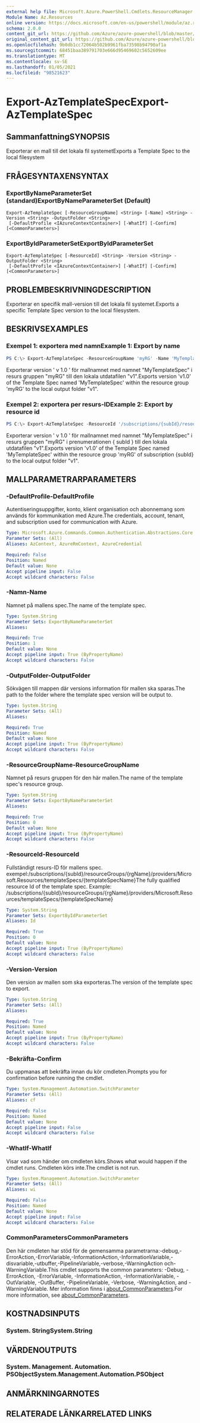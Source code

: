 ```yaml
---
external help file: Microsoft.Azure.PowerShell.Cmdlets.ResourceManager.dll-Help.xml
Module Name: Az.Resources
online version: https://docs.microsoft.com/en-us/powershell/module/az.resources/export-aztemplatespec
schema: 2.0.0
content_git_url: https://github.com/Azure/azure-powershell/blob/master/src/Resources/Resources/help/Export-AzTemplateSpec.md
original_content_git_url: https://github.com/Azure/azure-powershell/blob/master/src/Resources/Resources/help/Export-AzTemplateSpec.md
ms.openlocfilehash: 9b0db1cc72064b502b9961fba73598b94790af1a
ms.sourcegitcommit: 68451baa389791703e666d95469602c5652609ee
ms.translationtype: MT
ms.contentlocale: sv-SE
ms.lasthandoff: 01/05/2021
ms.locfileid: "98521623"
---
```

# <span data-ttu-id="88a4b-101">Export-AzTemplateSpec</span><span class="sxs-lookup"><span data-stu-id="88a4b-101">Export-AzTemplateSpec</span></span>

## <span data-ttu-id="88a4b-102">Sammanfattning</span><span class="sxs-lookup"><span data-stu-id="88a4b-102">SYNOPSIS</span></span>
<span data-ttu-id="88a4b-103">Exporterar en mall till det lokala fil systemet</span><span class="sxs-lookup"><span data-stu-id="88a4b-103">Exports a Template Spec to the local filesystem</span></span>

## <span data-ttu-id="88a4b-104">FRÅGESYNTAXEN</span><span class="sxs-lookup"><span data-stu-id="88a4b-104">SYNTAX</span></span>

### <span data-ttu-id="88a4b-105">ExportByNameParameterSet (standard)</span><span class="sxs-lookup"><span data-stu-id="88a4b-105">ExportByNameParameterSet (Default)</span></span>
```
Export-AzTemplateSpec [-ResourceGroupName] <String> [-Name] <String> -Version <String> -OutputFolder <String>
 [-DefaultProfile <IAzureContextContainer>] [-WhatIf] [-Confirm] [<CommonParameters>]
```

### <span data-ttu-id="88a4b-106">ExportByIdParameterSet</span><span class="sxs-lookup"><span data-stu-id="88a4b-106">ExportByIdParameterSet</span></span>
```
Export-AzTemplateSpec [-ResourceId] <String> -Version <String> -OutputFolder <String>
 [-DefaultProfile <IAzureContextContainer>] [-WhatIf] [-Confirm] [<CommonParameters>]
```

## <span data-ttu-id="88a4b-107">PROBLEMBESKRIVNING</span><span class="sxs-lookup"><span data-stu-id="88a4b-107">DESCRIPTION</span></span>
<span data-ttu-id="88a4b-108">Exporterar en specifik mall-version till det lokala fil systemet.</span><span class="sxs-lookup"><span data-stu-id="88a4b-108">Exports a specific Template Spec version to the local filesystem.</span></span>

## <span data-ttu-id="88a4b-109">BESKRIVS</span><span class="sxs-lookup"><span data-stu-id="88a4b-109">EXAMPLES</span></span>

### <span data-ttu-id="88a4b-110">Exempel 1: exportera med namn</span><span class="sxs-lookup"><span data-stu-id="88a4b-110">Example 1: Export by name</span></span>
```powershell
PS C:\> Export-AzTemplateSpec -ResourceGroupName 'myRG' -Name 'MyTemplateSpec' -Version 'v1.0' -OutputFolder 'v1'
```

<span data-ttu-id="88a4b-111">Exporterar version ' v 1.0 ' för mallnamnet med namnet "MyTemplateSpec" i resurs gruppen "myRG" till den lokala utdatafilen "v1".</span><span class="sxs-lookup"><span data-stu-id="88a4b-111">Exports version 'v1.0' of the Template Spec named 'MyTemplateSpec' within the resource group 'myRG' to the local output folder "v1".</span></span>

### <span data-ttu-id="88a4b-112">Exempel 2: exportera per resurs-ID</span><span class="sxs-lookup"><span data-stu-id="88a4b-112">Example 2: Export by resource id</span></span>
```powershell
PS C:\> Export-AzTemplateSpec -ResourceId '/subscriptions/{subId}/resourceGroups/myRG/providers/Microsoft.Resources/templateSpecs/MyTemplateSpec' -Version 'v1.0' -OutputFolder 'v1'
```

<span data-ttu-id="88a4b-113">Exporterar version ' v 1.0 ' för mallnamnet med namnet "MyTemplateSpec" i resurs gruppen "myRG" i prenumerationen \{ subId \} till den lokala utdatafilen "v1".</span><span class="sxs-lookup"><span data-stu-id="88a4b-113">Exports version 'v1.0' of the Template Spec named 'MyTemplateSpec' within the resource group 'myRG' of subscription \{subId\} to the local output folder "v1".</span></span>

## <span data-ttu-id="88a4b-114">MALLPARAMETRAR</span><span class="sxs-lookup"><span data-stu-id="88a4b-114">PARAMETERS</span></span>

### <span data-ttu-id="88a4b-115">-DefaultProfile</span><span class="sxs-lookup"><span data-stu-id="88a4b-115">-DefaultProfile</span></span>
<span data-ttu-id="88a4b-116">Autentiseringsuppgifter, konto, klient organisation och abonnemang som används för kommunikation med Azure.</span><span class="sxs-lookup"><span data-stu-id="88a4b-116">The credentials, account, tenant, and subscription used for communication with Azure.</span></span>

```yaml
Type: Microsoft.Azure.Commands.Common.Authentication.Abstractions.Core.IAzureContextContainer
Parameter Sets: (All)
Aliases: AzContext, AzureRmContext, AzureCredential

Required: False
Position: Named
Default value: None
Accept pipeline input: False
Accept wildcard characters: False
```

### <span data-ttu-id="88a4b-117">-Namn</span><span class="sxs-lookup"><span data-stu-id="88a4b-117">-Name</span></span>
<span data-ttu-id="88a4b-118">Namnet på mallens spec.</span><span class="sxs-lookup"><span data-stu-id="88a4b-118">The name of the template spec.</span></span>

```yaml
Type: System.String
Parameter Sets: ExportByNameParameterSet
Aliases:

Required: True
Position: 1
Default value: None
Accept pipeline input: True (ByPropertyName)
Accept wildcard characters: False
```

### <span data-ttu-id="88a4b-119">-OutputFolder</span><span class="sxs-lookup"><span data-stu-id="88a4b-119">-OutputFolder</span></span>
<span data-ttu-id="88a4b-120">Sökvägen till mappen där versions information för mallen ska sparas.</span><span class="sxs-lookup"><span data-stu-id="88a4b-120">The path to the folder where the template spec version will be output to.</span></span>

```yaml
Type: System.String
Parameter Sets: (All)
Aliases:

Required: True
Position: Named
Default value: None
Accept pipeline input: True (ByPropertyName)
Accept wildcard characters: False
```

### <span data-ttu-id="88a4b-121">-ResourceGroupName</span><span class="sxs-lookup"><span data-stu-id="88a4b-121">-ResourceGroupName</span></span>
<span data-ttu-id="88a4b-122">Namnet på resurs gruppen för den här mallen.</span><span class="sxs-lookup"><span data-stu-id="88a4b-122">The name of the template spec's resource group.</span></span>

```yaml
Type: System.String
Parameter Sets: ExportByNameParameterSet
Aliases:

Required: True
Position: 0
Default value: None
Accept pipeline input: True (ByPropertyName)
Accept wildcard characters: False
```

### <span data-ttu-id="88a4b-123">-ResourceId</span><span class="sxs-lookup"><span data-stu-id="88a4b-123">-ResourceId</span></span>
<span data-ttu-id="88a4b-124">Fullständigt resurs-ID för mallens spec. exempel:/subscriptions/{subId}/resourceGroups/{rgName}/providers/Microsoft.Resources/templateSpecs/{templateSpecName}</span><span class="sxs-lookup"><span data-stu-id="88a4b-124">The fully qualified resource Id of the template spec. Example: /subscriptions/{subId}/resourceGroups/{rgName}/providers/Microsoft.Resources/templateSpecs/{templateSpecName}</span></span>

```yaml
Type: System.String
Parameter Sets: ExportByIdParameterSet
Aliases: Id

Required: True
Position: 0
Default value: None
Accept pipeline input: True (ByPropertyName)
Accept wildcard characters: False
```

### <span data-ttu-id="88a4b-125">-Version</span><span class="sxs-lookup"><span data-stu-id="88a4b-125">-Version</span></span>
<span data-ttu-id="88a4b-126">Den version av mallen som ska exporteras.</span><span class="sxs-lookup"><span data-stu-id="88a4b-126">The version of the template spec to export.</span></span>

```yaml
Type: System.String
Parameter Sets: (All)
Aliases:

Required: True
Position: Named
Default value: None
Accept pipeline input: True (ByPropertyName)
Accept wildcard characters: False
```

### <span data-ttu-id="88a4b-127">-Bekräfta</span><span class="sxs-lookup"><span data-stu-id="88a4b-127">-Confirm</span></span>
<span data-ttu-id="88a4b-128">Du uppmanas att bekräfta innan du kör cmdleten.</span><span class="sxs-lookup"><span data-stu-id="88a4b-128">Prompts you for confirmation before running the cmdlet.</span></span>

```yaml
Type: System.Management.Automation.SwitchParameter
Parameter Sets: (All)
Aliases: cf

Required: False
Position: Named
Default value: None
Accept pipeline input: False
Accept wildcard characters: False
```

### <span data-ttu-id="88a4b-129">-WhatIf</span><span class="sxs-lookup"><span data-stu-id="88a4b-129">-WhatIf</span></span>
<span data-ttu-id="88a4b-130">Visar vad som händer om cmdleten körs.</span><span class="sxs-lookup"><span data-stu-id="88a4b-130">Shows what would happen if the cmdlet runs.</span></span> <span data-ttu-id="88a4b-131">Cmdleten körs inte.</span><span class="sxs-lookup"><span data-stu-id="88a4b-131">The cmdlet is not run.</span></span>

```yaml
Type: System.Management.Automation.SwitchParameter
Parameter Sets: (All)
Aliases: wi

Required: False
Position: Named
Default value: None
Accept pipeline input: False
Accept wildcard characters: False
```

### <span data-ttu-id="88a4b-132">CommonParameters</span><span class="sxs-lookup"><span data-stu-id="88a4b-132">CommonParameters</span></span>
<span data-ttu-id="88a4b-133">Den här cmdleten har stöd för de gemensamma parametrarna:-debug,-ErrorAction,-ErrorVariable,-InformationAction,-InformationVariable,-disvariable,-utbuffer,-PipelineVariable,-verbose,-WarningAction och-WarningVariable.</span><span class="sxs-lookup"><span data-stu-id="88a4b-133">This cmdlet supports the common parameters: -Debug, -ErrorAction, -ErrorVariable, -InformationAction, -InformationVariable, -OutVariable, -OutBuffer, -PipelineVariable, -Verbose, -WarningAction, and -WarningVariable.</span></span> <span data-ttu-id="88a4b-134">Mer information finns i [about_CommonParameters](http://go.microsoft.com/fwlink/?LinkID=113216).</span><span class="sxs-lookup"><span data-stu-id="88a4b-134">For more information, see [about_CommonParameters](http://go.microsoft.com/fwlink/?LinkID=113216).</span></span>

## <span data-ttu-id="88a4b-135">KOSTNADS</span><span class="sxs-lookup"><span data-stu-id="88a4b-135">INPUTS</span></span>

### <span data-ttu-id="88a4b-136">System. String</span><span class="sxs-lookup"><span data-stu-id="88a4b-136">System.String</span></span>

## <span data-ttu-id="88a4b-137">VÄRDEN</span><span class="sxs-lookup"><span data-stu-id="88a4b-137">OUTPUTS</span></span>

### <span data-ttu-id="88a4b-138">System. Management. Automation. PSObject</span><span class="sxs-lookup"><span data-stu-id="88a4b-138">System.Management.Automation.PSObject</span></span>

## <span data-ttu-id="88a4b-139">ANMÄRKNINGAR</span><span class="sxs-lookup"><span data-stu-id="88a4b-139">NOTES</span></span>

## <span data-ttu-id="88a4b-140">RELATERADE LÄNKAR</span><span class="sxs-lookup"><span data-stu-id="88a4b-140">RELATED LINKS</span></span>
